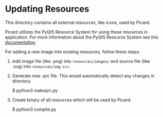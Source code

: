 Updating Resources
==================

This directory contains all external resources, like icons, used by Picard.

Picard utilizes the PyQt5 Resource System for using these resources in
application. For more information about the PyQt5 Resource System see this
[documentation](http://pyqt.sourceforge.net/Docs/PyQt5/resources.html).

For adding a new image into existing resources, follow these steps:

1. Add image file (like .png) into `resources/images/` and source file (like .svg) into `resources/img-src`.
2. Generate new .qrc file. This would automatically detect any changes in directory.

    $ python3 makeqrc.py

3. Create binary of all resources which will be used by Picard.

    $ python3 compile.py

